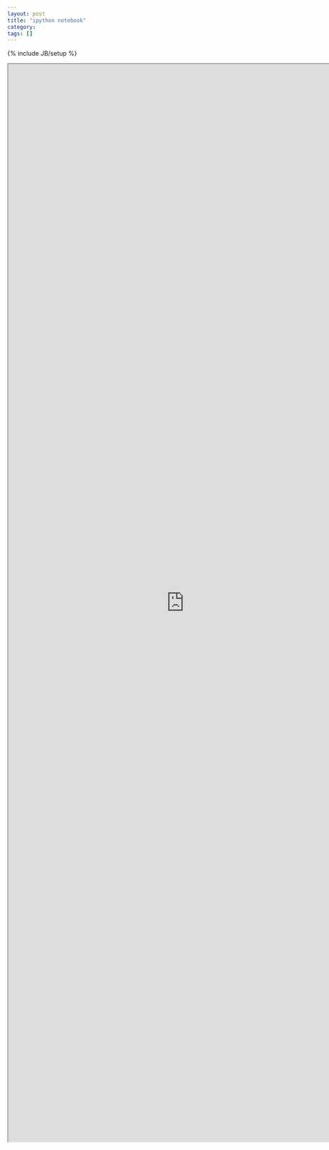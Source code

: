 ```yaml
---
layout: post
title: "ipython notebook"
category: 
tags: []
---
```

{% include JB/setup %}

<iframe src="http://nbviewer.ipython.org/4640808/" width="800" height="2450"></iframe>
